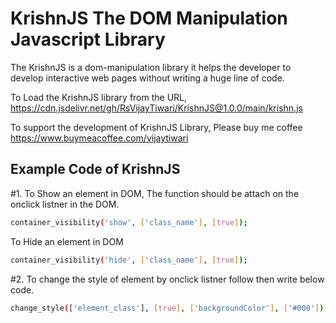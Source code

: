 
# KrishnJS The DOM Manipulation Javascript Library

The KrishnJS is a dom-manipulation library it helps the developer to develop interactive web pages without writing a huge line of code.


To Load the KrishnJS library from the URL,
https://cdn.jsdelivr.net/gh/RsVijayTiwari/KrishnJS@1.0.0/main/krishn.js

To support the development of KrishnJS Library, Please buy me coffee https://www.buymeacoffee.com/vijaytiwari


## Example Code of KrishnJS

#1. To Show an element in DOM, The function should be attach on the onclick listner in the DOM.

```bash
container_visibility('show', ['class_name'], [true]);
```
To Hide an element in DOM
```bash
container_visibility('hide', ['class_name'], [true]);
```
#2. To change the style of element by onclick listner follow then write below code.
```bash
change_style(['element_class'], [true], ['backgroundColor'], ['#000']);

```
